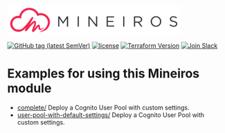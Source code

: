 [<img src="https://raw.githubusercontent.com/mineiros-io/brand/3bffd30e8bdbbde32c143e2650b2faa55f1df3ea/mineiros-primary-logo.svg" width="400"/>][homepage]

[![GitHub tag (latest SemVer)][badge-semver]][releases-github]
[![license][badge-license]][apache20]
[![Terraform Version][badge-terraform]][releases-terraform]
[![Join Slack][badge-slack]][slack]

# Examples for using this Mineiros module

- [complete/] Deploy a Cognito User Pool with custom settings.
- [user-pool-with-default-settings/] Deploy a Cognito User Pool with custom settings.

<!-- References -->
[complete/]: https://github.com/mineiros-io/terraform-aws-cognito-user-pool/blob/master/examples/complete
[user-pool-with-default-settings/]: https://github.com/mineiros-io/terraform-aws-cognito-user-pool/blob/master/examples/user-pool-with-default-settings

[homepage]: https://mineiros.io/?ref=terraform-aws-cognito-user-pool

[badge-license]: https://img.shields.io/badge/license-Apache%202.0-brightgreen.svg
[badge-terraform]: https://img.shields.io/badge/terraform-0.13%20and%200.12.20+-623CE4.svg?logo=terraform
[badge-slack]: https://img.shields.io/badge/slack-@mineiros--community-f32752.svg?logo=slack
[badge-semver]: https://img.shields.io/github/v/tag/mineiros-io/terraform-aws-cognito-user-pool.svg?label=latest&sort=semver

[releases-github]: https://github.com/mineiros-io/terraform-aws-cognito-user-pool/releases
[releases-terraform]: https://github.com/hashicorp/terraform/releases
[apache20]: https://opensource.org/licenses/Apache-2.0
[slack]: https://join.slack.com/t/mineiros-community/shared_invite/zt-ehidestg-aLGoIENLVs6tvwJ11w9WGg
